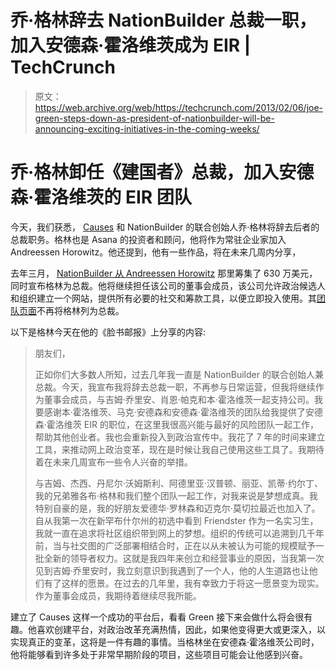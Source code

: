 # 乔·格林辞去 NationBuilder 总裁一职，加入安德森·霍洛维茨成为 EIR | TechCrunch

> 原文：<https://web.archive.org/web/https://techcrunch.com/2013/02/06/joe-green-steps-down-as-president-of-nationbuilder-will-be-announcing-exciting-initiatives-in-the-coming-weeks/>

# 乔·格林卸任《建国者》总裁，加入安德森·霍洛维茨的 EIR 团队

今天，我们获悉， [Causes](https://web.archive.org/web/20230326183556/https://techcrunch.com/2012/01/23/early-facebook-app-causes-is-being-reborn-as-a-polished-web-site-for-good/) 和 NationBuilder 的联合创始人乔·格林将辞去后者的总裁职务。格林也是 Asana 的投资者和顾问，他将作为常驻企业家加入 Andreessen Horowitz。他还提到，他有一些作品，将在未来几周内分享，

去年三月， [NationBuilder 从 Andreessen Horowitz](https://web.archive.org/web/20230326183556/https://techcrunch.com/2012/03/08/community-organizing-platform-nationbuilder-raises-6-3m-from-andreessen-horowitz-causes-founder-joins-as-president/) 那里筹集了 630 万美元，同时宣布格林为总裁。他将继续担任该公司的董事会成员，该公司允许政治候选人和组织建立一个网站，提供所有必要的社交和筹款工具，以便立即投入使用。其[团队页面](https://web.archive.org/web/20230326183556/http://nationbuilder.com/jobs)不再将格林列为总裁。

以下是格林今天在他的《脸书邮报》上分享的内容:

> 朋友们，
> 
> 正如你们大多数人所知，过去几年我一直是 NationBuilder 的联合创始人兼总裁。今天，我宣布我将辞去总裁一职，不再参与日常运营，但我将继续作为董事会成员，与吉姆·乔里安、肖恩·帕克和本·霍洛维茨一起支持公司。我要感谢本·霍洛维茨、马克·安德森和安德森·霍洛维茨的团队给我提供了安德森·霍洛维茨 EIR 的职位，在这里我很高兴能与最好的风险团队一起工作，帮助其他创业者。我也会重新投入到政治宣传中。我花了 7 年的时间来建立工具，来推动网上政治变革，现在是时候让我自己使用这些工具了。我期待着在未来几周宣布一些令人兴奋的举措。
> 
> 与吉姆、杰西、丹尼尔·沃姆斯利、阿德里亚·汉普顿、丽亚、凯蒂·约尔丁、我的兄弟雅各布·格林和我们整个团队一起工作，对我来说是梦想成真。我特别自豪的是，我的好朋友爱德华·罗林森和迈克尔·莫切拉最近也加入了。自从我第一次在新罕布什尔州的初选中看到 Friendster 作为一名实习生，我就一直在追求将社区组织带到网上的梦想。组织的传统可以追溯到几千年前，当与社交图的广泛部署相结合时，正在以从未被认为可能的规模赋予一批全新的领导者权力。这就是我四年来创立和经营事业的原因，当我第一次见到吉姆·乔里安时，我立刻意识到我遇到了一个人，他的人生道路也让他们有了这样的愿景。在过去的几年里，我有幸致力于将这一愿景变为现实。作为董事会成员，我期待着继续尽我所能。

建立了 Causes 这样一个成功的平台后，看看 Green 接下来会做什么将会很有趣。他喜欢创建平台，对政治改革充满热情，因此，如果他变得更大或更深入，以实现真正的变革，这将是一件有趣的事情。当格林坐在安德森·霍洛维茨公司时，他将能够看到许多处于非常早期阶段的项目，这些项目可能会让他感到兴奋。